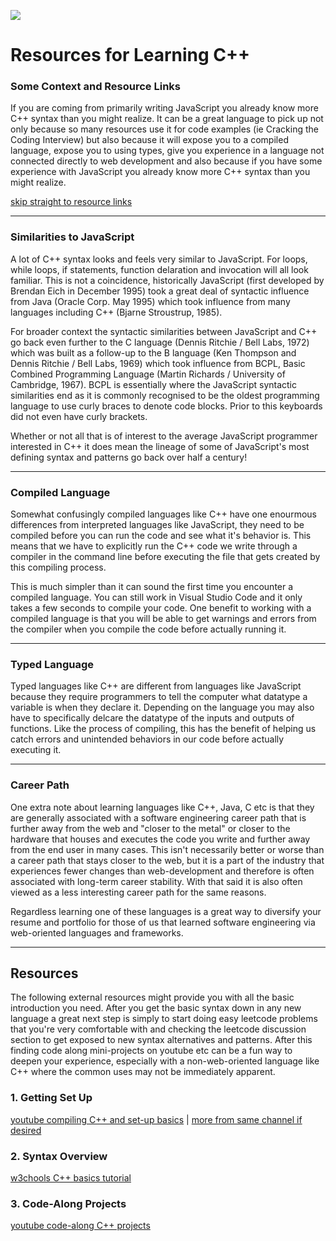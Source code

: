 <!-- ![computa](https://external-content.duckduckgo.com/iu/?u=http%3A%2F%2Fwww.reactiongifs.com%2Fr%2Fmnytu.gif&f=1&nofb=1) -->
<!-- ![boomsters](https://viralviralvideos.com/wp-content/uploads/meme/2014/03/GIF-That-awkward-moment-when-you-use-Google-to-search-for-Google.gif) -->
<!-- ![hackathon](https://i.giphy.com/media/HwOmxUKFFNEwU/giphy.webp) -->
<!-- ![](http://s3.amazonaws.com/images.seroundtable.com/google-my-business-photos-animated-1570448884.gif) -->
<!-- ![](https://i.giphy.com/media/j0vSKwKrlJiKwjfH7Z/giphy.webp) -->
<!-- ![](https://i.giphy.com/media/yR4xZagT71AAM/giphy.webp) -->
![](https://cdn-images-1.medium.com/max/1600/1*v0MXo7H7LEDpqJvtZMXAVw.gif)

# Resources for Learning C++

### Some Context and Resource Links

If you are coming from primarily writing JavaScript you already know more C++ syntax than you might realize. It can be a great language to pick up not only because so many resources use it for code examples (ie Cracking the Coding Interview) but also because it will expose you to a compiled language, expose you to using types, give you experience in a language not connected directly to web development and also because if you have some experience with JavaScript you already know more C++ syntax than you might realize.

[skip straight to resource links](#links)

---

### Similarities to JavaScript

A lot of C++ syntax looks and feels very similar to JavaScript. For loops, while loops, if statements, function delaration and invocation will all look familiar. This is not a coincidence, historically JavaScript (first developed by Brendan Eich in December 1995) took a great deal of syntactic influence from Java (Oracle Corp. May 1995) which took influence from many languages including C++ (Bjarne Stroustrup, 1985). 

For broader context the syntactic similarities between JavaScript and C++ go back even further to the C language (Dennis Ritchie / Bell Labs, 1972) which was built as a follow-up to the B language (Ken Thompson and Dennis Ritchie / Bell Labs, 1969) which took influence from BCPL, Basic Combined Programming Language (Martin Richards / University of Cambridge, 1967). BCPL is essentially where the JavaScript syntactic similarities end as it is commonly recognised to be the oldest programming language to use curly braces to denote code blocks. Prior to this keyboards did not even have curly brackets. 

Whether or not all that is of interest to the average JavaScript programmer interested in C++ it does mean the lineage of some of JavaScript's most defining syntax and patterns go back over half a century!

--- 

### Compiled Language

Somewhat confusingly compiled languages like C++ have one enourmous differences from interpreted languages like JavaScript, they need to be compiled before you can run the code and see what it's behavior is. This means that we have to explicitly run the C++ code we write through a compiler in the command line before executing the file that gets created by this compiling process. 

This is much simpler than it can sound the first time you encounter a compiled language. You can still work in Visual Studio Code and it only takes a few seconds to compile your code. One benefit to working with a compiled language is that you will be able to get warnings and errors from the compiler when you compile the code before actually running it.

---

### Typed Language

Typed languages like C++ are different from languages like JavaScript because they require programmers to tell the computer what datatype a variable is when they declare it. Depending on the language you may also have to specifically delcare the datatype of the inputs and outputs of functions. Like the process of compiling, this has the benefit of helping us catch errors and unintended behaviors in our code before actually executing it.

---

### Career Path

One extra note about learning languages like C++, Java, C etc is that they are generally associated with a software engineering career path that is further away from the web and "closer to the metal" or closer to the hardware that houses and executes the code you write and further away from the end user in many cases. This isn't necessarily better or worse than a career path that stays closer to the web, but it is a part of the industry that experiences fewer changes than web-development and therefore is often associated with long-term career stability. With that said it is also often viewed as a less interesting career path for the same reasons. 

Regardless learning one of these languages is a great way to diversify your resume and portfolio for those of us that learned software engineering via web-oriented languages and frameworks.

---

<a name="links">
  
## Resources

The following external resources might provide you with all the basic introduction you need. After you get the basic syntax down in any new language a great next step is simply to start doing easy leetcode problems that you're very comfortable with and checking the leetcode discussion section to get exposed to new syntax alternatives and patterns. After this finding code along mini-projects on youtube etc can be a fun way to deepen your experience, especially with a non-web-oriented language like C++ where the common uses may not be immediately apparent.

### 1. Getting Set Up

[youtube compiling C++ and set-up basics](https://www.youtube.com/watch?v=lPd13fsU-CQ) | 
[more from same channel if desired](https://www.youtube.com/playlist?list=PLzMcBGfZo4-lmGC8VW0iu6qfMHjy7gLQ3)

### 2. Syntax Overview

[w3chools C++ basics tutorial](https://www.w3schools.com/cpp/default.asp)

### 3. Code-Along Projects

[youtube code-along C++ projects](https://www.youtube.com/playlist?list=PLrOv9FMX8xJE8NgepZR1etrsU63fDDGxO)
